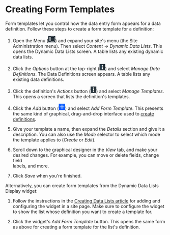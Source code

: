 # Creating Form Templates

Form templates let you control how the data entry form appears for a data 
definition. Follow these steps to create a form template for a definition: 

1.  Open the Menu 
    (![Menu](../../../images/icon-menu.png)) 
    and expand your site's menu (the Site Administration menu). Then select 
    *Content* &rarr; *Dynamic Data Lists*. This opens the Dynamic Data Lists 
    screen. A table lists any existing dynamic data lists. 

2.  Click the *Options* button at the top-right 
    (![Options](../../../images/icon-options.png)) 
    and select *Manage Data Definitions*. The Data Definitions screen appears. A 
    table lists any existing data definitions. 

3.  Click the definition's *Actions* button 
    (![Options](../../../images/icon-options.png)) 
    and select *Manage Templates*. This opens a screen that lists the 
    definition's templates. 

4.  Click the *Add* button 
    (![Add](../../../images/icon-add.png)) 
    and select *Add Form Template*. This presents the same kind of graphical, 
    drag-and-drop interface used to 
    [create definitions](liferay.com). 

5.  Give your template a name, then expand the *Details* section and give it a 
    description. You can also use the *Mode* selector to select which mode the 
    template applies to (*Create* or *Edit*). 

6.  Scroll down to the graphical designer in the *View* tab, and make your 
    desired changes. For example, you can move or delete fields, change field   
    labels, and more. 

7.  Click *Save* when you're finished. 

Alternatively, you can create form templates from the Dynamic Data Lists Display 
widget: 

1.  Follow the instructions in the 
    [Creating Data Lists article](liferay.com) 
    for adding and configuring the widget in a site page. Make sure to configure 
    the widget to show the list whose definition you want to create a template 
    for. 

2.  Click the widget's *Add Form Template* button. This opens the same form as 
    above for creating a form template for the list's definition. 
